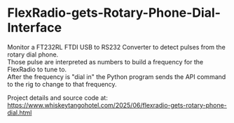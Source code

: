 # FlexRadio-gets-Rotary-Phone-Dial-Interface

 Monitor a FT232RL FTDI USB to RS232 Converter to detect pulses from the rotary dial phone.  
 Those pulse are interpreted as numbers to build a frequency for the FlexRadio to tune to.   
 After the frequency is "dial in" the Python program sends the API command to the rig to change to that frequency.

 Project details and source code at:
 https://www.whiskeytangohotel.com/2025/06/flexradio-gets-rotary-phone-dial.html
